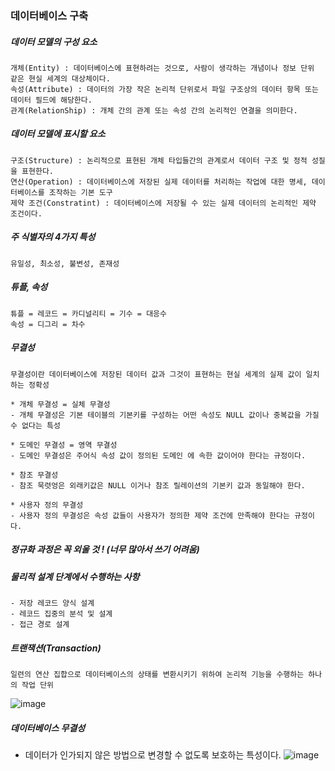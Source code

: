 ### 데이터베이스 구축

##### 데이터 모델의 구성 요소
```
개체(Entity) : 데이터베이스에 표현하려는 것으로, 사람이 생각하는 개념이나 정보 단위 같은 현실 세계의 대상체이다.
속성(Attribute) : 데이터의 가장 작은 논리적 단위로서 파일 구조상의 데이터 항목 또는 데이터 필드에 해당한다.
관계(RelationShip) : 개체 간의 관계 또는 속성 간의 논리적인 연결을 의미한다.
```

##### 데이터 모델에 표시할 요소
```
구조(Structure) : 논리적으로 표현된 개체 타입들간의 관계로서 데이터 구조 및 정적 성질을 표현한다.
연산(Operation) : 데이터베이스에 저장된 실제 데이터를 처리하는 작업에 대한 명세, 데이터베이스를 조작하는 기본 도구
제약 조건(Constratint) : 데이터베이스에 저장될 수 있는 실제 데이터의 논리적인 제약 조건이다.
```

##### 주 식별자의 4가지 특성
```
유일성, 최소성, 불변성, 존재성
```

##### 튜플, 속성
```
튜플 = 레코드 = 카디널리티 = 기수 = 대응수
속성 = 디그리 = 차수
```

##### 무결성
```
무결성이란 데이터베이스에 저장된 데이터 값과 그것이 표현하는 현실 세계의 실제 값이 일치하는 정확성

* 개체 무결성 = 실체 무결성
- 개체 무결성은 기본 테이블의 기본키를 구성하는 어떤 속성도 NULL 값이나 중복값을 가질수 없다는 특성

* 도메인 무결성 = 영역 무결성
- 도메인 무결성은 주어식 속성 값이 정의된 도메인 에 속한 값이어야 한다는 규정이다.

* 참조 무결성
- 참조 묵렷엉은 외래키값은 NULL 이거나 참조 릴레이션의 기본키 값과 동일해야 한다.

* 사용자 정의 무결성
- 사용자 정의 무결성은 속성 값들이 사용자가 정의한 제약 조건에 만족해야 한다는 규정이다.
```

##### 정규화 과정은 꼭 외울 것 !  (너무 많아서 쓰기 어려움)

##### 물리적 설계 단계에서 수행하는 사항
```
- 저장 레코드 양식 설계
- 레코드 집중의 분석 및 설계
- 접근 경로 설계
```

##### 트랜잭션(Transaction)
```
일련의 연산 집합으로 데이터베이스의 상태를 변환시키기 위하여 논리적 기능을 수행하는 하나의 작업 단위
```
![image](https://user-images.githubusercontent.com/43161245/162899393-143368a2-aa20-4e3b-b905-0aecc935e8a0.png)

##### 데이터베이스 무결성
- 데이터가 인가되지 않은 방법으로 변경할 수 없도록 보호하는 특성이다.
![image](https://user-images.githubusercontent.com/43161245/162905718-af4664aa-64f4-4f73-9b8d-f7eda62dbdc3.png)


